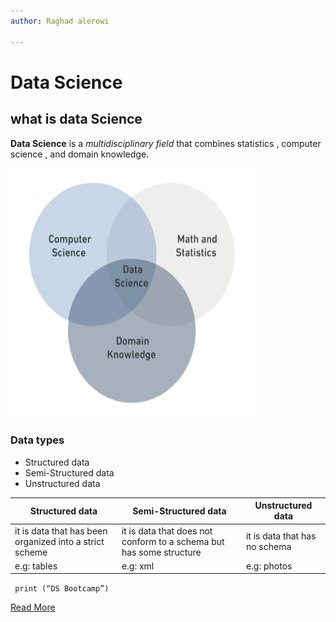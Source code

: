 ```yaml
---
author: Raghad alerowi

---
```


<h1 id="data-science">Data Science</h1>
<h2 id="what-is-data-science">what is data Science</h2>
<p><strong>Data Science</strong>  is a <em>multidisciplinary field</em> that combines statistics , computer science , and domain knowledge.</p>
<img src="DS.png" alt="Data science" width="400" height="400">
<h3 id="data-types">Data types</h3>
<ul>
<li>Structured data</li>
<li>Semi-Structured data</li>
<li>Unstructured data</li>
</ul>

<table>
<thead>
<tr>
<th>Structured data</th>
<th>Semi-Structured data</th>
<th>Unstructured data</th>
</tr>
</thead>
<tbody>
<tr>
<td>it is data that has been organized into a strict scheme</td>
<td>it is data that does not conform to a schema but has some structure</td>
<td>it is data that has no schema</td>
</tr>
<tr>
<td>e.g: tables</td>
<td>e.g: xml</td>
<td>e.g: photos</td>
</tr>
</tbody>
</table><p><code> print (“DS Bootcamp”)</code></p>
<p><a href="https://en.wikipedia.org/wiki/Data_science">Read More</a></p>

